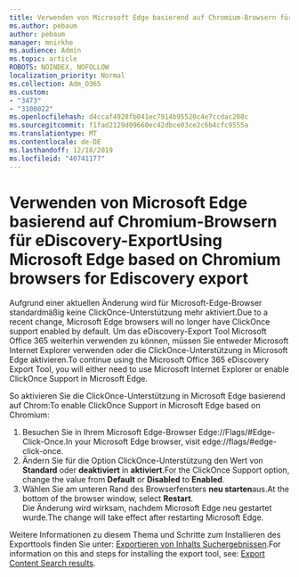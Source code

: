 ```yaml
---
title: Verwenden von Microsoft Edge basierend auf Chromium-Browsern für eDiscovery-Export
ms.author: pebaum
author: pebaum
manager: mnirkhe
ms.audience: Admin
ms.topic: article
ROBOTS: NOINDEX, NOFOLLOW
localization_priority: Normal
ms.collection: Adm_O365
ms.custom:
- "3473"
- "3100022"
ms.openlocfilehash: d4ccaf4928fb041ec7914b95520c4e7ccdac208c
ms.sourcegitcommit: f1fad2129d09660ec42dbce03ce2c6b4cfc9555a
ms.translationtype: MT
ms.contentlocale: de-DE
ms.lasthandoff: 12/18/2019
ms.locfileid: "40741177"
---
```

# <a name="using-microsoft-edge-based-on-chromium-browsers-for-ediscovery-export"></a><span data-ttu-id="c720a-102">Verwenden von Microsoft Edge basierend auf Chromium-Browsern für eDiscovery-Export</span><span class="sxs-lookup"><span data-stu-id="c720a-102">Using Microsoft Edge based on Chromium browsers for Ediscovery export</span></span>

<span data-ttu-id="c720a-103">Aufgrund einer aktuellen Änderung wird für Microsoft-Edge-Browser standardmäßig keine ClickOnce-Unterstützung mehr aktiviert.</span><span class="sxs-lookup"><span data-stu-id="c720a-103">Due to a recent change, Microsoft Edge browsers will no longer have ClickOnce support enabled by default.</span></span> <span data-ttu-id="c720a-104">Um das eDiscovery-Export Tool Microsoft Office 365 weiterhin verwenden zu können, müssen Sie entweder Microsoft Internet Explorer verwenden oder die ClickOnce-Unterstützung in Microsoft Edge aktivieren.</span><span class="sxs-lookup"><span data-stu-id="c720a-104">To continue using the Microsoft Office 365 eDiscovery Export Tool, you will either need to use Microsoft Internet Explorer or enable ClickOnce Support in Microsoft Edge.</span></span> 

<span data-ttu-id="c720a-105">So aktivieren Sie die ClickOnce-Unterstützung in Microsoft Edge basierend auf Chrom:</span><span class="sxs-lookup"><span data-stu-id="c720a-105">To enable ClickOnce Support in Microsoft Edge based on Chromium:</span></span> 
1. <span data-ttu-id="c720a-106">Besuchen Sie in Ihrem Microsoft Edge-Browser Edge://Flags/#Edge-Click-Once.</span><span class="sxs-lookup"><span data-stu-id="c720a-106">In your Microsoft Edge browser, visit edge://flags/#edge-click-once.</span></span>
2. <span data-ttu-id="c720a-107">Ändern Sie für die Option ClickOnce-Unterstützung den Wert von **Standard** oder **deaktiviert** in **aktiviert**.</span><span class="sxs-lookup"><span data-stu-id="c720a-107">For the ClickOnce Support option, change the value from **Default** or **Disabled** to **Enabled**.</span></span> 
3. <span data-ttu-id="c720a-108">Wählen Sie am unteren Rand des Browserfensters **neu starten**aus.</span><span class="sxs-lookup"><span data-stu-id="c720a-108">At the bottom of the browser window, select **Restart**.</span></span> <br>
 <span data-ttu-id="c720a-109">Die Änderung wird wirksam, nachdem Microsoft Edge neu gestartet wurde.</span><span class="sxs-lookup"><span data-stu-id="c720a-109">The change will take effect after restarting Microsoft Edge.</span></span> 

<span data-ttu-id="c720a-110">Weitere Informationen zu diesem Thema und Schritte zum Installieren des Exporttools finden Sie unter: [Exportieren von Inhalts Suchergebnissen](https://docs.microsoft.com/microsoft-365/compliance/export-search-results).</span><span class="sxs-lookup"><span data-stu-id="c720a-110">For information on this and steps for installing the  export tool, see: [ Export Content Search results](https://docs.microsoft.com/microsoft-365/compliance/export-search-results).</span></span>